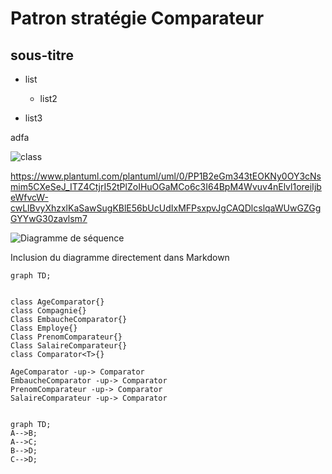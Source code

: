 # Patron stratégie Comparateur
## sous-titre
- list
  - list2

- list3

adfa

![class](https://www.plantuml.com/plantuml/svg/0/PP1B2eGm343tEOKNy0OY3cNsmim5CXeSeJ_ITZ4CtjrI52tPlZoIHuOGaMCo6c3I64BpM4Wvuv4nElvl1oreiIjbeWfvcW-cwLlBvyXhzxlKaSawSugKBlE56bUcUdIxMFPsxpvJgCAQDlcslqaWUwGZGgGYYwG30zavlsm7 "class")

https://www.plantuml.com/plantuml/uml/0/PP1B2eGm343tEOKNy0OY3cNsmim5CXeSeJ_ITZ4CtjrI52tPlZoIHuOGaMCo6c3I64BpM4Wvuv4nElvl1oreiIjbeWfvcW-cwLlBvyXhzxlKaSawSugKBlE56bUcUdIxMFPsxpvJgCAQDlcslqaWUwGZGgGYYwG30zavlsm7

![Diagramme de séquence](https://www.plantuml.com/plantuml/svg/0/hP51YiCm34NtFeMMQM5wWC2Kbfa35782uGeZ9fOpjaB9aNgENgpo5Dg6T7PT6Vt_llZ8kwAOTOmzV3E6Z34I70dAvVmxadXovOTbG3EWqwatHpFx6d3AQlFh61nGSv9ECuRBEJ1zfLYtQChEeRS78h8uqvGz3oWA-p2ZgWyVsxaCwpMqW3Ff4uHEpUeU-BE2CDrWVnzlu2pyAjM2KXoCrcJzMSBJxcugPcxIg8ODPcelJSLNZy8TziXvKReivF-B6qtw8EiPbSBKB7Qyi_-Ev6Z_UWK0 "Diagramme de séquence")


Inclusion du diagramme directement dans Markdown

```mermaid
graph TD;


class AgeComparator{}
class Compagnie{}
Class EmbaucheComparator{}
Class Employe{}
Class PrenomComparateur{}
Class SalaireComparateur{}
class Comparator<T>{}

AgeComparator -up-> Comparator
EmbaucheComparator -up-> Comparator
PrenomComparateur -up-> Comparator
SalaireComparateur -up-> Comparator


```

```mermaid
graph TD;
A-->B;
A-->C;
B-->D;
C-->D; 
```